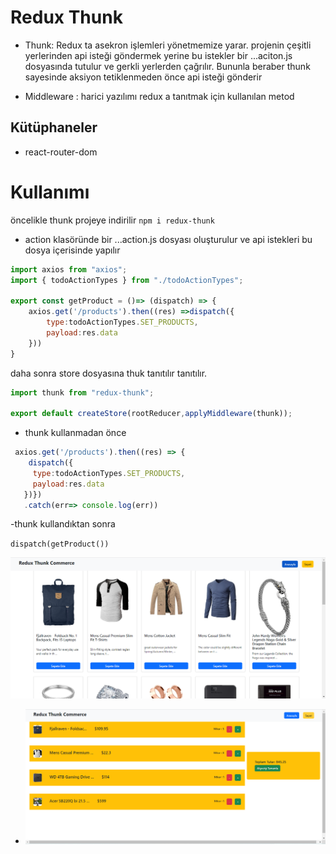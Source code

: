# Redux Thunk
- Thunk: Redux ta asekron işlemleri yönetmemize yarar. projenin çeşitli yerlerinden api isteği göndermek yerine bu istekler bir ...aciton.js dosyasında tutulur ve gerkli yerlerden çağrılır. Bununla beraber thunk sayesinde aksiyon tetiklenmeden önce api isteği gönderir

- Middleware : harici yazılımı redux a tanıtmak için kullanılan metod

## Kütüphaneler

- react-router-dom

# Kullanımı 
 öncelikle thunk projeye indirilir
 `npm i redux-thunk`

 - action klasöründe bir ...action.js dosyası oluşturulur ve api istekleri bu dosya içerisinde yapılır

```javascript
import axios from "axios";
import { todoActionTypes } from "./todoActionTypes";

export const getProduct = ()=> (dispatch) => {
    axios.get('/products').then((res) =>dispatch({
        type:todoActionTypes.SET_PRODUCTS,
        payload:res.data
    }))
}
```


 daha sonra store dosyasına thuk tanıtılır tanıtılır.

 ```javascript
 import thunk from "redux-thunk";

 export default createStore(rootReducer,applyMiddleware(thunk));
 ```

 - thunk kullanmadan önce

 ```javascript
  axios.get('/products').then((res) => {
     dispatch({
      type:todoActionTypes.SET_PRODUCTS,
      payload:res.data
    })})
    .catch(err=> console.log(err))
 ```

 -thunk kullandıktan sonra

  `dispatch(getProduct())`


  ![](./public/ekran1.png)

- 
  ![](./public/ekran2.png)

